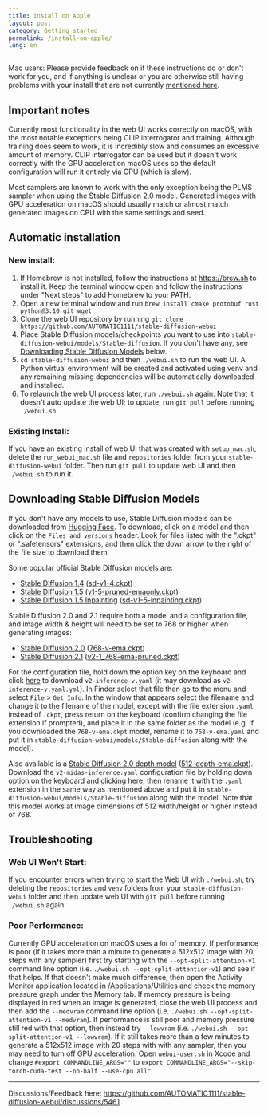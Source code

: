 ```yaml
---
title: install on Apple
layout: post
category: Getting started
permalink: /install-on-apple/
lang: en
---
```

Mac users: Please provide feedback on if these instructions do or don't work for you, and if anything is unclear or you are otherwise still having problems with your install that are not currently [mentioned here](https://github.com/AUTOMATIC1111/stable-diffusion-webui/discussions/5461).

Important notes
------
Currently most functionality in the web UI works correctly on macOS, with the most notable exceptions being CLIP interrogator and training. Although training does seem to work, it is incredibly slow and consumes an excessive amount of memory. CLIP interrogator can be used but it doesn't work correctly with the GPU acceleration macOS uses so the default configuration will run it entirely via CPU (which is slow).

Most samplers are known to work with the only exception being the PLMS sampler when using the Stable Diffusion 2.0 model. Generated images with GPU acceleration on macOS should usually match or almost match generated images on CPU with the same settings and seed.

Automatic installation
------

### New install:
1. If Homebrew is not installed, follow the instructions at https://brew.sh to install it. Keep the terminal window open and follow the instructions under "Next steps" to add Homebrew to your PATH.
2. Open a new terminal window and run `brew install cmake protobuf rust python@3.10 git wget`
3. Clone the web UI repository by running `git clone https://github.com/AUTOMATIC1111/stable-diffusion-webui`
4. Place Stable Diffusion models/checkpoints you want to use into `stable-diffusion-webui/models/Stable-diffusion`. If you don't have any, see [Downloading Stable Diffusion Models](https://github.com/AUTOMATIC1111/stable-diffusion-webui/wiki/Installation-on-Apple-Silicon#downloading-stable-diffusion-models) below.
5. `cd stable-diffusion-webui` and then `./webui.sh` to run the web UI. A Python virtual environment will be created and activated using venv and any remaining missing dependencies will be automatically downloaded and installed.
6. To relaunch the web UI process later, run `./webui.sh` again. Note that it doesn't auto update the web UI; to update, run `git pull` before running `./webui.sh`.

### Existing Install:
If you have an existing install of web UI that was created with `setup_mac.sh`, delete the `run_webui_mac.sh` file and `repositories` folder from your `stable-diffusion-webui` folder. Then run `git pull` to update web UI and then `./webui.sh` to run it.

Downloading Stable Diffusion Models
------

If you don't have any models to use, Stable Diffusion models can be downloaded from [Hugging Face](https://huggingface.co/models?pipeline_tag=text-to-image&sort=downloads). To download, click on a model and then click on the `Files and versions` header. Look for files listed with the ".ckpt" or ".safetensors" extensions, and then click the down arrow to the right of the file size to download them.

Some popular official Stable Diffusion models are:
* [Stable DIffusion 1.4](https://huggingface.co/CompVis/stable-diffusion-v-1-4-original) ([sd-v1-4.ckpt](https://huggingface.co/CompVis/stable-diffusion-v-1-4-original/resolve/main/sd-v1-4.ckpt))
* [Stable Diffusion 1.5](https://huggingface.co/runwayml/stable-diffusion-v1-5) ([v1-5-pruned-emaonly.ckpt](https://huggingface.co/runwayml/stable-diffusion-v1-5/resolve/main/v1-5-pruned-emaonly.ckpt))
* [Stable Diffusion 1.5 Inpainting](https://huggingface.co/runwayml/stable-diffusion-inpainting) ([sd-v1-5-inpainting.ckpt](https://huggingface.co/runwayml/stable-diffusion-inpainting/resolve/main/sd-v1-5-inpainting.ckpt))

Stable Diffusion 2.0 and 2.1 require both a model and a configuration file, and image width & height will need to be set to 768 or higher when generating images:
* [Stable Diffusion 2.0](https://huggingface.co/stabilityai/stable-diffusion-2) ([768-v-ema.ckpt](https://huggingface.co/stabilityai/stable-diffusion-2/resolve/main/768-v-ema.ckpt))
* [Stable Diffusion 2.1](https://huggingface.co/stabilityai/stable-diffusion-2-1) ([v2-1_768-ema-pruned.ckpt](https://huggingface.co/stabilityai/stable-diffusion-2-1/resolve/main/v2-1_768-ema-pruned.ckpt))

For the configuration file, hold down the option key on the keyboard and click [here](https://github.com/Stability-AI/stablediffusion/raw/main/configs/stable-diffusion/v2-inference-v.yaml) to download `v2-inference-v.yaml` (it may download as `v2-inference-v.yaml.yml`). In Finder select that file then go to the menu and select `File` > `Get Info`. In the window that appears select the filename and change it to the filename of the model, except with the file extension `.yaml` instead of `.ckpt`, press return on the keyboard (confirm changing the file extension if prompted), and place it in the same folder as the model (e.g. if you downloaded the `768-v-ema.ckpt` model, rename it to `768-v-ema.yaml` and put it in `stable-diffusion-webui/models/Stable-diffusion` along with the model).

Also available is a [Stable Diffusion 2.0 depth model](https://huggingface.co/stabilityai/stable-diffusion-2-depth) ([512-depth-ema.ckpt](https://huggingface.co/stabilityai/stable-diffusion-2-depth/resolve/main/512-depth-ema.ckpt)). Download the `v2-midas-inference.yaml` configuration file by holding down option on the keyboard and clicking [here](https://github.com/Stability-AI/stablediffusion/raw/main/configs/stable-diffusion/v2-midas-inference.yaml), then rename it with the `.yaml` extension in the same way as mentioned above and put it in `stable-diffusion-webui/models/Stable-diffusion` along with the model. Note that this model works at image dimensions of 512 width/height or higher instead of 768.

Troubleshooting
------

### Web UI Won't Start:
If you encounter errors when trying to start the Web UI with `./webui.sh`, try deleting the `repositories` and `venv` folders from your `stable-diffusion-webui` folder and then update web UI with `git pull` before running `./webui.sh` again.

### Poor Performance:
Currently GPU acceleration on macOS uses a _lot_ of memory. If performance is poor (if it takes more than a minute to generate a 512x512 image with 20 steps with any sampler) first try starting with the `--opt-split-attention-v1` command line option (i.e. `./webui.sh --opt-split-attention-v1`) and see if that helps. If that doesn't make much difference, then open the Activity Monitor application located in /Applications/Utilities and check the memory pressure graph under the Memory tab. If memory pressure is being displayed in red when an image is generated, close the web UI process and then add the `--medvram` command line option (i.e. `./webui.sh --opt-split-attention-v1 --medvram`). If performance is still poor and memory pressure still red with that option, then instead try `--lowvram` (i.e. `./webui.sh --opt-split-attention-v1 --lowvram`). If it still takes more than a few minutes to generate a 512x512 image with 20 steps with with any sampler, then you may need to turn off GPU acceleration. Open `webui-user.sh` in Xcode and change `#export COMMANDLINE_ARGS=""` to `export COMMANDLINE_ARGS="--skip-torch-cuda-test --no-half --use-cpu all"`.

------

Discussions/Feedback here: https://github.com/AUTOMATIC1111/stable-diffusion-webui/discussions/5461
